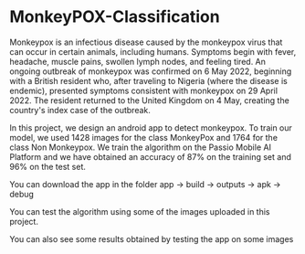 # MonkeyPOX-Classification

Monkeypox is an infectious disease caused by the monkeypox virus that can occur in certain animals, including humans. Symptoms begin with fever, headache, muscle pains, swollen lymph nodes, and feeling tired.
An ongoing outbreak of monkeypox was confirmed on 6 May 2022, beginning with a British resident who, after traveling to Nigeria (where the disease is endemic), presented symptoms consistent with monkeypox on 29 April 2022. The resident returned to the United Kingdom on 4 May, creating the country's index case of the outbreak.

In this project, we design an android app to detect monkeypox.
To train our model, we used 1428 images for the class MonkeyPox and
1764 for the class Non Monkeypox. We train the algorithm on the Passio Mobile AI Platform
and we have obtained an accuracy of 87% on the training set and 96% on the test set.

You can download the app in the folder app -> build -> outputs -> apk -> debug

You can test the algorithm using some of the images uploaded in this project.

You can also see some results obtained by testing the app on some images

